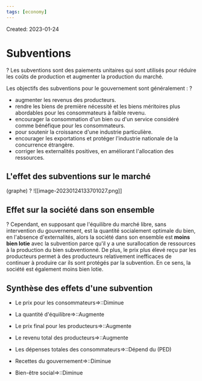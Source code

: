 ```yaml
---
tags: [economy] 
---
```

Created: 2023-01-24

# Subventions
?
Les subventions sont des paiements unitaires qui sont utilisés pour réduire les coûts de production et augmenter la production du marché.
<!--SR:!2023-02-04,7,250-->

Les objectifs des subventions pour le gouvernement sont généralement :
?
-   augmenter les revenus des producteurs.
-   rendre les biens de première nécessité et les biens méritoires plus abordables pour les consommateurs à faible revenu.
-   encourager la consommation d'un bien ou d'un service considéré comme bénéfique pour les consommateurs.
-   pour soutenir la croissance d'une industrie particulière.
-   encourager les exportations et protéger l'industrie nationale de la concurrence étrangère.
-   corriger les externalités positives, en améliorant l'allocation des ressources.
<!--SR:!2023-02-03,6,230-->

## L'effet des subventions sur le marché
(graphe)
?
![[image-20230124133701027.png]]
<!--SR:!2023-02-06,9,250-->

## Effet sur la société dans son ensemble
?
Cependant, en supposant que l'équilibre du marché libre, sans intervention du gouvernement, est la quantité socialement optimale du bien, en l'absence d'externalités, alors la société dans son ensemble est **moins bien lotie** avec la subvention parce qu'il y a une surallocation de ressources à la production du bien subventionné. De plus, le prix plus élevé reçu par les producteurs permet à des producteurs relativement inefficaces de continuer à produire car ils sont protégés par la subvention. En ce sens, la société est également moins bien lotie.
<!--SR:!2023-02-08,10,250-->

## Synthèse des effets d'une subvention
- Le prix pour les consommateurs=>::Diminue
<!--SR:!2023-02-06,8,250-->
- La quantité d'équilibre=>::Augmente
<!--SR:!2023-02-05,7,250-->
- Le prix final pour les producteurs=>::Augmente
<!--SR:!2023-02-07,9,250-->
- Le revenu total des producteurs=>::Augmente
<!--SR:!2023-02-08,10,250-->
- Les dépenses totales des consommateurs=>::Dépend du (PED)
<!--SR:!2023-01-31,2,190-->
- Recettes du gouvernement=>::Diminue
<!--SR:!2023-02-06,8,250-->
- Bien-être social=>::Diminue
<!--SR:!2023-02-03,5,230-->

